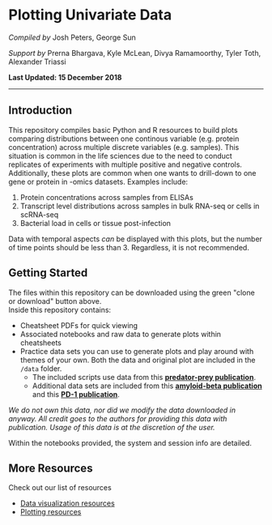 #  Plotting Univariate Data
*Compiled by*
Josh Peters, George Sun

*Support by*
Prerna Bhargava, Kyle McLean, Divya Ramamoorthy, Tyler Toth, Alexander Triassi

**Last Updated: 15 December 2018**

---
## Introduction
This repository compiles basic Python and R resources to build plots comparing distributions between one continous variable (e.g. protein concentration) across multiple discrete variables (e.g. samples). This situation is common in the life sciences due to the need to conduct replicates of experiments with multiple positive and negative controls. Additionally, these plots are common when one wants to drill-down to one gene or protein in -omics datasets. Examples include:
1. Protein concentrations across samples from ELISAs
2. Transcript level distributions across samples in bulk RNA-seq or cells in scRNA-seq
3. Bacterial load in cells or tissue post-infection

Data with temporal aspects *can* be displayed with this plots, but the number of time points should be less than 3. Regardless, it is not recommended.

## Getting Started
The files within this repository can be downloaded using the green "clone or download" button above.  
Inside this repository contains:
  - Cheatsheet PDFs for quick viewing
  - Associated notebooks and raw data to generate plots within cheatsheets
  - Practice data sets you can use to generate plots and play around with themes of your own. Both the data and original plot are included in the `/data` folder.
    - The included scripts use data from this **[predator-prey publication](https://www.nature.com/articles/nature25479)**.
    - Additional data sets are included from this **[amyloid-beta publication](https://www.nature.com/articles/s41586-018-0790-y)** and this **[PD-1 publication](https://www.nature.com/articles/s41586-018-0756-0)**.

*We do not own this data, nor did we modify the data downloaded in anyway. All credit goes to the authors for providing this data with publication. Usage of this data is at the discretion of the user.*

Within the notebooks provided, the system and session info are detailed.

## More Resources
Check out our list of resources
- [Data visualization resources](https://github.com/MIT-BECL/awesome-becl-resources#data-visualization-resources)
- [Plotting resources](https://github.com/MIT-BECL/awesome-becl-resources#plotting-tools)

